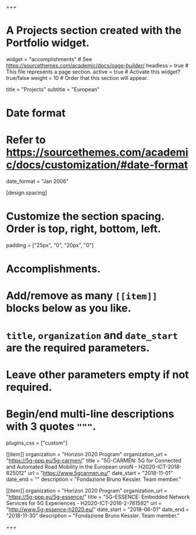 +++
# A Projects section created with the Portfolio widget.
widget = "accomplishments"  # See https://sourcethemes.com/academic/docs/page-builder/
headless = true  # This file represents a page section.
active = true  # Activate this widget? true/false
weight = 10  # Order that this section will appear.

title = "Projects"
subtitle = "European"

# Date format
#   Refer to https://sourcethemes.com/academic/docs/customization/#date-format
date_format = "Jan 2006"

[design.spacing]
  # Customize the section spacing. Order is top, right, bottom, left.
  padding = ["25px", "0", "20px", "0"]

# Accomplishments.
#   Add/remove as many `[[item]]` blocks below as you like.
#   `title`, `organization` and `date_start` are the required parameters.
#   Leave other parameters empty if not required.
#   Begin/end multi-line descriptions with 3 quotes `"""`.

plugins_css = ["custom"]

[[item]]
  organization = "Horizon 2020 Program"
  organization_url = "https://5g-ppp.eu/5g-carmen/"
  title = "5G-CARMEN: 5G for Connected and Automated Road Mobility in the European unioN - H2020-ICT-2018-825012"
  url = "https://www.5gcarmen.eu/"
  date_start = "2018-11-01"
  date_end = ""
  description = "Fondazione Bruno Kessler. Team member."

[[item]]
  organization = "Horizon 2020 Program"
  organization_url = "https://5g-ppp.eu/5g-essence/"
  title = "5G-ESSENCE: Embedded Network Services for 5G Experiences - H2020-ICT-2016-2-761592"
  url = "http://www.5g-essence-h2020.eu/"
  date_start = "2018-06-01"
  date_end = "2018-11-30"
  description = "Fondazione Bruno Kessler. Team member."

+++
